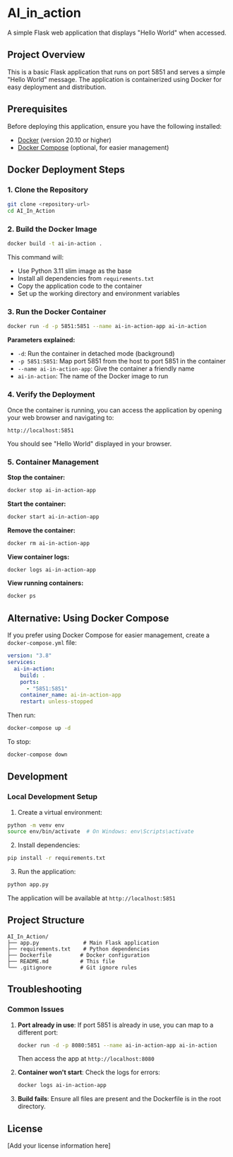 # AI_in_action

A simple Flask web application that displays "Hello World" when accessed.

## Project Overview

This is a basic Flask application that runs on port 5851 and serves a simple "Hello World" message. The application is containerized using Docker for easy deployment and distribution.

## Prerequisites

Before deploying this application, ensure you have the following installed:

- [Docker](https://docs.docker.com/get-docker/) (version 20.10 or higher)
- [Docker Compose](https://docs.docker.com/compose/install/) (optional, for easier management)

## Docker Deployment Steps

### 1. Clone the Repository

```bash
git clone <repository-url>
cd AI_In_Action
```

### 2. Build the Docker Image

```bash
docker build -t ai-in-action .
```

This command will:

- Use Python 3.11 slim image as the base
- Install all dependencies from `requirements.txt`
- Copy the application code to the container
- Set up the working directory and environment variables

### 3. Run the Docker Container

```bash
docker run -d -p 5851:5851 --name ai-in-action-app ai-in-action
```

**Parameters explained:**

- `-d`: Run the container in detached mode (background)
- `-p 5851:5851`: Map port 5851 from the host to port 5851 in the container
- `--name ai-in-action-app`: Give the container a friendly name
- `ai-in-action`: The name of the Docker image to run

### 4. Verify the Deployment

Once the container is running, you can access the application by opening your web browser and navigating to:

```
http://localhost:5851
```

You should see "Hello World" displayed in your browser.

### 5. Container Management

**Stop the container:**

```bash
docker stop ai-in-action-app
```

**Start the container:**

```bash
docker start ai-in-action-app
```

**Remove the container:**

```bash
docker rm ai-in-action-app
```

**View container logs:**

```bash
docker logs ai-in-action-app
```

**View running containers:**

```bash
docker ps
```

## Alternative: Using Docker Compose

If you prefer using Docker Compose for easier management, create a `docker-compose.yml` file:

```yaml
version: "3.8"
services:
  ai-in-action:
    build: .
    ports:
      - "5851:5851"
    container_name: ai-in-action-app
    restart: unless-stopped
```

Then run:

```bash
docker-compose up -d
```

To stop:

```bash
docker-compose down
```

## Development

### Local Development Setup

1. Create a virtual environment:

```bash
python -m venv env
source env/bin/activate  # On Windows: env\Scripts\activate
```

2. Install dependencies:

```bash
pip install -r requirements.txt
```

3. Run the application:

```bash
python app.py
```

The application will be available at `http://localhost:5851`

## Project Structure

```
AI_In_Action/
├── app.py              # Main Flask application
├── requirements.txt    # Python dependencies
├── Dockerfile         # Docker configuration
├── README.md          # This file
└── .gitignore         # Git ignore rules
```

## Troubleshooting

### Common Issues

1. **Port already in use**: If port 5851 is already in use, you can map to a different port:

   ```bash
   docker run -d -p 8080:5851 --name ai-in-action-app ai-in-action
   ```

   Then access the app at `http://localhost:8080`

2. **Container won't start**: Check the logs for errors:

   ```bash
   docker logs ai-in-action-app
   ```

3. **Build fails**: Ensure all files are present and the Dockerfile is in the root directory.

## License

[Add your license information here]
